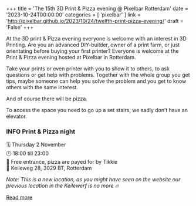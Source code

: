 +++
title = 'The 15th 3D Print & Pizza evening @ Pixelbar Rotterdam'
date = '2023-10-24T00:00:00'
categories = [ 
 'pixelbar' 
] 
link = 'http://pixelbar.github.io/2023/10/24/twelfth-print-pizza-evening/'
draft = 'False'
+++

<p>At the 3D print &amp; Pizza evening everyone is welcome with an interest in 3D Printing. Are you an advanced DIY-builder, owner of a print farm, or just orientating before buying your first printer? Everyone is welcome at the Print &amp; Pizza evening hosted at Pixelbar in Rotterdam.</p>

<p>Take your prints or even printer with you to show it to others, to ask questions or get help with problems. Together with the whole group you get tips, maybe someone can help you solve the problem and you get to know others with the same interest.</p>

<p>And of course there will be pizza.</p>

<p>To access the space you need to go up a set stairs, we sadly don’t have an elevator.</p>

<h3 id="info-print--pizza-night"><strong>INFO Print &amp; Pizza night</strong><br /></h3>
<p>🗓 Thursday 2 November<br />
🕛 18:00 till 23:00<br />
💸 Free entrance, pizza are payed for by Tikkie<br />
📍 Keileweg 28, 3029 BT, Rotterdam<br /></p>

<p><em>Note: This is a new location, as you might have seen on the website our previous location in the Keilewerf is no more 🔥</em></p>

[Read more](http://pixelbar.github.io/2023/10/24/twelfth-print-pizza-evening/)